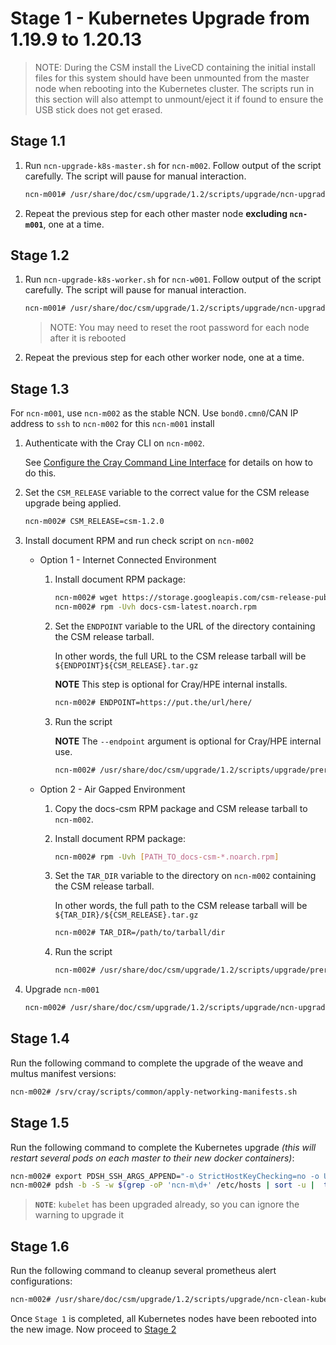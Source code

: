 # Stage 1 - Kubernetes Upgrade from 1.19.9 to 1.20.13

> NOTE: During the CSM install the LiveCD containing the initial install files for this system should have been unmounted from the master node when rebooting into the Kubernetes cluster. The scripts run in this section will also attempt to unmount/eject it if found to ensure the USB stick does not get erased.

## Stage 1.1

1. Run `ncn-upgrade-k8s-master.sh` for `ncn-m002`. Follow output of the script carefully. The script will pause for manual interaction.

    ```bash
    ncn-m001# /usr/share/doc/csm/upgrade/1.2/scripts/upgrade/ncn-upgrade-k8s-master.sh ncn-m002
    ```
    
1. Repeat the previous step for each other master node **excluding `ncn-m001`**, one at a time.

## Stage 1.2

1. Run `ncn-upgrade-k8s-worker.sh` for `ncn-w001`. Follow output of the script carefully. The script will pause for manual interaction.

    ```bash
    ncn-m001# /usr/share/doc/csm/upgrade/1.2/scripts/upgrade/ncn-upgrade-k8s-worker.sh ncn-w001
    ```
    
    > NOTE: You may need to reset the root password for each node after it is rebooted

1. Repeat the previous step for each other worker node, one at a time.

## Stage 1.3

For `ncn-m001`, use `ncn-m002` as the stable NCN. Use `bond0.cmn0`/CAN IP address to `ssh` to `ncn-m002` for this `ncn-m001` install

1. Authenticate with the Cray CLI on `ncn-m002`.

    See [Configure the Cray Command Line Interface](../../operations/configure_cray_cli.md) for details on how to do this.

1. Set the `CSM_RELEASE` variable to the correct value for the CSM release upgrade being applied.

    ```bash
    ncn-m002# CSM_RELEASE=csm-1.2.0
    ```

1. Install document RPM and run check script on `ncn-m002`

    * Option 1 - Internet Connected Environment

        1. Install document RPM package:

            ```bash
            ncn-m002# wget https://storage.googleapis.com/csm-release-public/csm-1.2/docs-csm/docs-csm-latest.noarch.rpm
            ncn-m002# rpm -Uvh docs-csm-latest.noarch.rpm
            ```

        1. Set the `ENDPOINT` variable to the URL of the directory containing the CSM release tarball.
        
            In other words, the full URL to the CSM release tarball will be `${ENDPOINT}${CSM_RELEASE}.tar.gz`
        
            **NOTE** This step is optional for Cray/HPE internal installs.
        
            ```bash
            ncn-m002# ENDPOINT=https://put.the/url/here/
            ```

        1. Run the script
        
            **NOTE** The `--endpoint` argument is optional for Cray/HPE internal use.

            ```bash
            ncn-m002# /usr/share/doc/csm/upgrade/1.2/scripts/upgrade/prerequisites.sh --csm-version $CSM_RELEASE --endpoint $ENDPOINT
            ```

    * Option 2 - Air Gapped Environment

        1. Copy the docs-csm RPM package and CSM release tarball to `ncn-m002`.

        1. Install document RPM package:

            ```bash
            ncn-m002# rpm -Uvh [PATH_TO_docs-csm-*.noarch.rpm]
            ```

        1. Set the `TAR_DIR` variable to the directory on `ncn-m002` containing the CSM release tarball.
        
            In other words, the full path to the CSM release tarball will be `${TAR_DIR}/${CSM_RELEASE}.tar.gz`

            ```bash
            ncn-m002# TAR_DIR=/path/to/tarball/dir
            ```

        1. Run the script

            ```bash
            ncn-m002# /usr/share/doc/csm/upgrade/1.2/scripts/upgrade/prerequisites.sh --csm-version $CSM_RELEASE --tarball-file ${TAR_DIR}/${CSM_RELEASE}.tar.gz
            ```

1. Upgrade `ncn-m001`

    ```bash
    ncn-m002# /usr/share/doc/csm/upgrade/1.2/scripts/upgrade/ncn-upgrade-k8s-master.sh ncn-m001
    ```

## Stage 1.4

Run the following command to complete the upgrade of the weave and multus manifest versions:

```bash
ncn-m002# /srv/cray/scripts/common/apply-networking-manifests.sh
```

## Stage 1.5

Run the following command to complete the Kubernetes upgrade _(this will restart several pods on each master to their new docker containers)_:

```bash
ncn-m002# export PDSH_SSH_ARGS_APPEND="-o StrictHostKeyChecking=no -o UserKnownHostsFile=/dev/null"
ncn-m002# pdsh -b -S -w $(grep -oP 'ncn-m\d+' /etc/hosts | sort -u |  tr -t '\n' ',') 'kubeadm upgrade apply v1.20.13 -y'
```

> **`NOTE`**: `kubelet` has been upgraded already, so you can ignore the warning to upgrade it

## Stage 1.6

Run the following command to cleanup several prometheus alert configurations:

```bash
ncn-m002# /usr/share/doc/csm/upgrade/1.2/scripts/upgrade/ncn-clean-kube-alerts.sh
```

<a name="deploy-manifests"></a>
Once `Stage 1` is completed, all Kubernetes nodes have been rebooted into the new image. Now proceed to [Stage 2](Stage_2.md)
